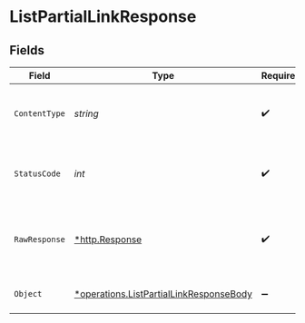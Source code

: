# ListPartialLinkResponse


## Fields

| Field                                                                                             | Type                                                                                              | Required                                                                                          | Description                                                                                       |
| ------------------------------------------------------------------------------------------------- | ------------------------------------------------------------------------------------------------- | ------------------------------------------------------------------------------------------------- | ------------------------------------------------------------------------------------------------- |
| `ContentType`                                                                                     | *string*                                                                                          | :heavy_check_mark:                                                                                | HTTP response content type for this operation                                                     |
| `StatusCode`                                                                                      | *int*                                                                                             | :heavy_check_mark:                                                                                | HTTP response status code for this operation                                                      |
| `RawResponse`                                                                                     | [*http.Response](https://pkg.go.dev/net/http#Response)                                            | :heavy_check_mark:                                                                                | Raw HTTP response; suitable for custom response parsing                                           |
| `Object`                                                                                          | [*operations.ListPartialLinkResponseBody](../../models/operations/listpartiallinkresponsebody.md) | :heavy_minus_sign:                                                                                | The plugins linked to the partial                                                                 |